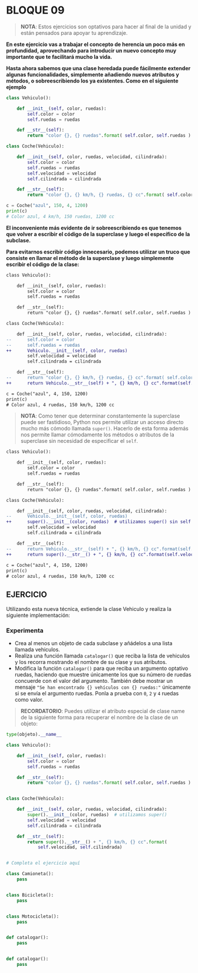 # BLOQUE 09

> **NOTA**: Estos ejercicios son optativos para hacer al final de la unidad y están pensados para apoyar tu aprendizaje.

**En este ejercicio vas a trabajar el concepto de herencia un poco más en profundidad, aprovechando para introducir un nuevo concepto muy importante que te facilitará mucho la vida.**

**Hasta ahora sabemos que una clase heredada puede fácilmente extender algunas funcionalidades, simplemente añadiendo nuevos atributos y métodos, o sobreescribiendo los ya existentes. Como en el siguiente ejemplo**

```python
class Vehiculo():

    def __init__(self, color, ruedas):
        self.color = color
        self.ruedas = ruedas

    def __str__(self):
        return "color {}, {} ruedas".format( self.color, self.ruedas )

class Coche(Vehiculo):

    def __init__(self, color, ruedas, velocidad, cilindrada):
        self.color = color
        self.ruedas = ruedas
        self.velocidad = velocidad
        self.cilindrada = cilindrada

    def __str__(self):
        return "color {}, {} km/h, {} ruedas, {} cc".format( self.color, self.velocidad, self.ruedas, self.cilindrada )

c = Coche("azul", 150, 4, 1200)
print(c)
# Color azul, 4 km/h, 150 ruedas, 1200 cc
```

**El inconveniente más evidente de ir sobreescribiendo es que tenemos que volver a escribir el código de la superclase y luego el específico de la subclase.**

**Para evitarnos escribir código innecesario, podemos utilizar un truco que consiste en llamar el método de la superclase y luego simplemente escribir el código de la clase:**

```diff
class Vehiculo():

    def __init__(self, color, ruedas):
        self.color = color
        self.ruedas = ruedas

    def __str__(self):
        return "color {}, {} ruedas".format( self.color, self.ruedas )

class Coche(Vehiculo):

    def __init__(self, color, ruedas, velocidad, cilindrada):
--      self.color = color
--      self.ruedas = ruedas    
++      Vehiculo.__init__(self, color, ruedas)
        self.velocidad = velocidad
        self.cilindrada = cilindrada

    def __str__(self):
--      return "color {}, {} km/h, {} ruedas, {} cc".format( self.color, self.velocidad, self.ruedas, self.cilindrada )    
++      return Vehiculo.__str__(self) + ", {} km/h, {} cc".format(self.velocidad, self.cilindrada)

c = Coche("azul", 4, 150, 1200)
print(c)
# Color azul, 4 ruedas, 150 km/h, 1200 cc
```

> **NOTA**: Como tener que determinar constantemente la superclase puede ser fastidioso, Python nos permite utilizar un acceso directo mucho más cómodo llamada `super()`. Hacerlo de esta forma además nos permite llamar cómodamente los métodos o atributos de la superclase sin necesidad de especificar el `self`.

```diff
class Vehiculo():

    def __init__(self, color, ruedas):
        self.color = color
        self.ruedas = ruedas

    def __str__(self):
        return "color {}, {} ruedas".format( self.color, self.ruedas )

class Coche(Vehiculo):

    def __init__(self, color, ruedas, velocidad, cilindrada):
--      Vehiculo.__init__(self, color, ruedas)    
++      super().__init__(color, ruedas)  # utilizamos super() sin self en lugar de Vehiculo
        self.velocidad = velocidad
        self.cilindrada = cilindrada

    def __str__(self):
--      return Vehiculo.__str__(self) + ", {} km/h, {} cc".format(self.velocidad, self.cilindrada)    
++      return super().__str__() + ", {} km/h, {} cc".format(self.velocidad, self.cilindrada)
​
c = Coche("azul", 4, 150, 1200)
print(c)
# color azul, 4 ruedas, 150 km/h, 1200 cc
```

## EJERCICIO

Utilizando esta nueva técnica, extiende la clase Vehiculo y realiza la siguiente implementación: 

### Experimenta

* Crea al menos un objeto de cada subclase y añádelos a una lista llamada vehiculos.
* Realiza una función llamada `catalogar()` que reciba la lista de vehiculos y los recorra mostrando el nombre de su clase y sus atributos.
* Modifica la función `catalogar()` para que reciba un argumento optativo ruedas, haciendo que muestre únicamente los que su número de ruedas concuerde con el valor del argumento. También debe mostrar un mensaje `"Se han encontrado {} vehículos con {} ruedas:"` únicamente si se envía el argumento ruedas. Ponla a prueba con `0`, `2` y `4` ruedas como valor.

> **RECORDATORIO**: Puedes utilizar el atributo especial de clase name de la siguiente forma para recuperar el nombre de la clase de un objeto:

```python
type(objeto).__name__
```

```python
class Vehiculo():

    def __init__(self, color, ruedas):
        self.color = color
        self.ruedas = ruedas

    def __str__(self):
        return "color {}, {} ruedas".format( self.color, self.ruedas )


class Coche(Vehiculo):

    def __init__(self, color, ruedas, velocidad, cilindrada):
        super().__init__(color, ruedas)  # utilizamos super()
        self.velocidad = velocidad
        self.cilindrada = cilindrada

    def __str__(self):
        return super().__str__() + ", {} km/h, {} cc".format(
            self.velocidad, self.cilindrada)


# Completa el ejercicio aquí

class Camioneta():
    pass


class Bicicleta():
    pass


class Motocicleta():
    pass


def catalogar():
    pass


def catalogar():
    pass
```